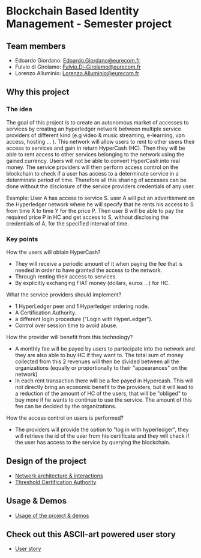 # Blockchain Based Identity Management - Semester project

## Team members

- Edoardo Giordano:   Edoardo.Giordano@eurecom.fr
- Fulvio di Girolamo: Fulvio.Di-Girolamo@eurecom.fr
- Lorenzo Alluminio:  Lorenzo.Alluminio@eurecom.fr

## Why this project

### The idea

The goal of this project is to create an autonomous market of accesses to services by creating an hyperledger network between multiple service providers of different kind (e.g video  & music streaming, e-learning, vpn access, hosting … ).
This network will allow users to rent to other users their access to services and gain in return HyperCash (HC). Then they will be able to rent access to other services belonging to the network using the gained currency. Users will not be able to convert HyperCash into real money.
The service providers will then perform access control on the blockchain to check if a user has access to a determinate service in a determinate period of time. Therefore all this sharing of accesses can be done without the disclosure of the service providers credentials of any user. 

Example: User A has access to service S. user A will put an advertisment on the Hyperledger network where he will specify that he rents his access to S from time X to time Y for the price P. Then user B will be able to pay the required price P in HC and get access to S, without disclosing the credentials of A, for the specified interval of time.

### Key points

How the users will obtain HyperCash?
- They will receive a periodic amount of it when paying the fee that is needed in order to have granted the access to the network.
- Through renting their access to services.
- By explicitly exchanging FIAT money (dollars, euros ...) for HC.

What the service providers should implement?
- 1 HyperLedger peer and 1 Hyperledger ordering node.
- A Certification Authority.
- a different login procedure ("Login with HyperLedger").
- Control over session time to avoid abuse.

How the provider will benefit from this technology?
- A monthly fee will be payed by users to partecipate into the network and they are also able to buy HC if they want to. The total sum of money collected from this 2 revenues will then be divided between all the organizations (equally or proportionally to their "appearances" on the network)
- In each rent transaction there will be a fee payed in Hypercash. This will not directly bring an economic benefit to the providers, but it will lead to a reduction of the amount of HC of the users, that will be "obliged" to buy more if he wants to continue to use the service.
The amount of this fee can be decided by the organizations.

How the access control on users is performed?
- The providers will provide the option to "log in with hyperledger", they will retrieve the id of the user from his certificate and they will check if the user has access to the service by querying the blockchain.

## Design of the project

- [Network architecture & interactions](docs/Design.md)
- [Threshold Certification Authority](docs/TSIntegration.md)

## Usage & Demos

- [Usage of the project & demos](docs/Usage.md)

## Check out this ASCII-art powered user story

- [User story](docs/story.md)
